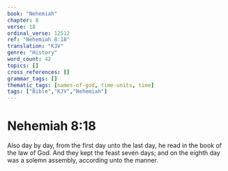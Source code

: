 ```yaml
---
book: "Nehemiah"
chapter: 8
verse: 18
ordinal_verse: 12512
ref: "Nehemiah 8:18"
translation: "KJV"
genre: "History"
word_count: 42
topics: []
cross_references: []
grammar_tags: []
thematic_tags: [names-of-god, time-units, time]
tags: ["Bible","KJV","Nehemiah"]
---
```


# Nehemiah 8:18

Also day by day, from the first day unto the last day, he read in the book of the law of God. And they kept the feast seven days; and on the eighth day was a solemn assembly, according unto the manner.
